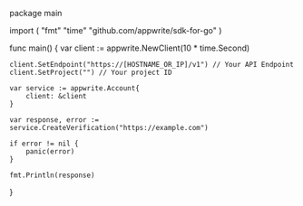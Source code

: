 package main

import (
    "fmt"
    "time"
    "github.com/appwrite/sdk-for-go"
)

func main() {
    var client := appwrite.NewClient(10 * time.Second)

    client.SetEndpoint("https://[HOSTNAME_OR_IP]/v1") // Your API Endpoint
    client.SetProject("") // Your project ID

    var service := appwrite.Account{
        client: &client
    }

    var response, error := service.CreateVerification("https://example.com")

    if error != nil {
        panic(error)
    }

    fmt.Println(response)
}
